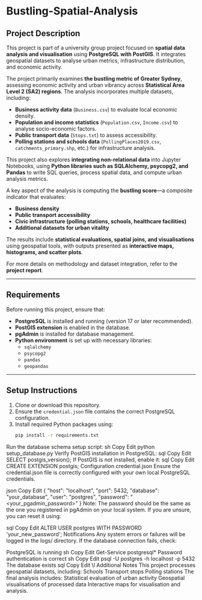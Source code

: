 # Bustling-Spatial-Analysis


## **Project Description**
This project is part of a university group project focused on **spatial data analysis and visualisation** using **PostgreSQL with PostGIS**. It integrates geospatial datasets to analyse urban metrics, infrastructure distribution, and economic activity.

The project primarily examines **the bustling metric of Greater Sydney**, assessing economic activity and urban vibrancy across **Statistical Area Level 2 (SA2) regions**. The analysis incorporates multiple datasets, including:
- **Business activity data** (`Business.csv`) to evaluate local economic density.
- **Population and income statistics** (`Population.csv`, `Income.csv`) to analyse socio-economic factors.
- **Public transport data** (`Stops.txt`) to assess accessibility.
- **Polling stations and schools data** (`PollingPlaces2019.csv`, `catchments_primary.shp`, etc.) for infrastructure analysis.

This project also explores **integrating non-relational data** into Jupyter Notebooks, using **Python libraries such as SQLAlchemy, psycopg2, and Pandas** to write SQL queries, process spatial data, and compute urban analysis metrics.

A key aspect of the analysis is computing the **bustling score**—a composite indicator that evaluates:
- **Business density**
- **Public transport accessibility**
- **Civic infrastructure (polling stations, schools, healthcare facilities)**
- **Additional datasets for urban vitality**

The results include **statistical evaluations, spatial joins, and visualisations** using geospatial tools, with outputs presented as **interactive maps, histograms, and scatter plots**.

For more details on methodology and dataset integration, refer to the **project report**.

---

## **Requirements**
Before running this project, ensure that:
- **PostgreSQL** is installed and running (version 17 or later recommended).
- **PostGIS extension** is enabled in the database.
- **pgAdmin** is installed for database management.
- **Python environment** is set up with necessary libraries:
  - `sqlalchemy`
  - `psycopg2`
  - `pandas`
  - `geopandas`

---

## **Setup Instructions**
1. Clone or download this repository.
2. Ensure the `credential.json` file contains the correct PostgreSQL configuration.
3. Install required Python packages using:
   ```sh
   pip install -r requirements.txt
Run the database schema setup script:
sh
Copy
Edit
python setup_database.py
Verify PostGIS installation in PostgreSQL:
sql
Copy
Edit
SELECT postgis_version();
If PostGIS is not installed, enable it:
sql
Copy
Edit
CREATE EXTENSION postgis;
Configuration
credential.json
Ensure the credential.json file is correctly configured with your own local PostgreSQL credentials.

json
Copy
Edit
{
    "host": "localhost",
    "port": 5432,
    "database": "your_database",
    "user": "postgres",
    "password": "<your_pgadmin_password>"
}
Note: The password should be the same as the one you registered in pgAdmin on your local system. If you are unsure, you can reset it using:

sql
Copy
Edit
ALTER USER postgres WITH PASSWORD 'your_new_password';
Notifications
Any system errors or failures will be logged in the logs/ directory. If the database connection fails, check:

PostgreSQL is running
sh
Copy
Edit
Get-Service postgresql*
Password authentication is correct
sh
Copy
Edit
psql -U postgres -h localhost -p 5432
The database exists
sql
Copy
Edit
\l
Additional Notes
This project processes geospatial datasets, including:
Schools
Transport stops
Polling stations
The final analysis includes:
Statistical evaluation of urban activity
Geospatial visualisations of processed data
Interactive maps for visualisation and analysis.
